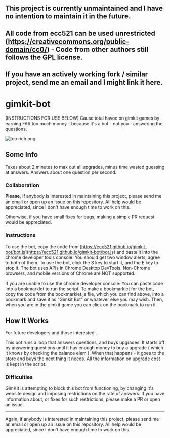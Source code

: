 ## This project is currently unmaintained and I have no intention to maintain it in the future. 

## All code from ecc521 can be used unrestricted (https://creativecommons.org/public-domain/cc0/) - Code from other authors still follows the GPL license. 

## If you have an actively working fork / similar project, send me an email and I might link it here. 

# gimkit-bot
(INSTRUCTIONS FOR USE BELOW) Cause total havoc on gimkit games by earning FAR too much money - because it's a bot - not you - answering the questions.

![too rich.png](https://ecc521.github.io/gimkit-bot/too%20rich.png "I'm way too rich")


## Some Info
Takes about 2 minutes to max out all upgrades, minus time wasted guessing at answers. Answers about one question per second. 

### Collaboration 
**Please**, If anybody is interested in maintaining this project, please send me an email or open up an issue on this repository. All help would be appreciated, since I don't have enough time to work on this.

Otherwise, if you have small fixes for bugs, making a simple PR request would be appreciated.

### Instructions

To use the bot, copy the code from [https://ecc521.github.io/gimkit-bot/bot.js](https://ecc521.github.io/gimkit-bot/bot.js) and paste it into the chrome developer tools console.
You should get two window alerts, agree to both of them.
To use the bot, click the S key to start it, and the E key to stop it.
The bot uses APIs in Chrome Desktop DevTools. Non-Chrome browsers, and mobile versions of Chrome are NOT supported. 

If you are unable to use the chrome developer console:
You can paste code into a bookmarklet to run the script. To make a bookmarklet for the bot, copy the code from the bookmarklet.js file, which you can find above, into a bookmark and save it as "Gimkit Bot" or whatever else you may wish. Then, when you are in the gimkit game you can click on the bookmark to run it. 

## How It Works
For future developers and those interested...

This bot runs a loop that answers questions, and buys upgrades. It starts off by answering questions until it has enough money to buy a upgrade ( which it knows by checking the balance elem ). When that happens - it goes to the store and buys the next thing it needs. All the information on upgrade cost is kept in the script. 

### Difficulties

GimKit is attempting to block this bot from functioning, by changing it's website design and imposing restrictions on the rate of answers. If you have information about, or fixes for such restrictions, please make a PR or open an issue. 

<hr>

Again, if anybody is interested in maintaining this project, please send me an email or open up an issue on this repository. All help would be appreciated, since I don't have enough time to work on this.

